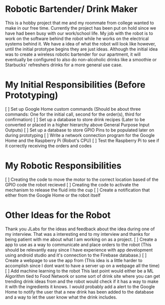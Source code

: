 # Robotic Bartender/ Drink Maker
This is a hobby project that me and my roommate from college wanted to make in our free time.
Currently the project has been put on hold since we have had been busy with our work/school life.
My job with the robot is to work on the software behind the robot while he works on the electrical 
systems behind it. 
We have a idea of what the robot will look like however, until the initial prototype begins they are just
ideas.
Although the initial idea was to create a wireless robotic bartender for our apartment, it will eventually 
be configured to also do non-alcoholic drinks like a smoothie or Starbucks' refreshers drinks for a more 
general use case.

# My Initial Responsibilities (Before Prototyping)
[ ] Set up Google Home custom commands (Should be about three commands: One for the initial call, second for the order(s), third for confirmation)
[ ] Set up a database to store drink recipes (Later to be converted or placed in a higher hierarchy above General Purpose Input Outputs) 
[ ] Set up a database to store GPIO Pins to be populated later on during prototyping
[ ] Write a network connection program for the Google Home and the Raspberry Pi (Robot's CPU)
[ ] Test the Raspberry Pi to see if it correctly receiving the orders and codes

# My Robotic Responsibilities
[ ] Creating the code to move the motor to the correct location based of the GPIO code the robot recieved
[ ] Creating the code to activate the mechanism to release the fluid into the cup
[ ] Create a notification that either from the Google Home or the robot itself 

# Other Ideas for the Robot 
Thank you JLabs for the ideas and feedback about the idea during one of my interview. That was a interesting end to my interview and thanks for 
being patient with me about what I am working on as a project.
[ ] Create a app to use as a way to communicate and place orders to the robot (This should be relevantly easy since I have experience with app
development using android studio and it's connection to the Firebase database.)
[ ] Create a webpage to use the app from (This idea is a little harder to accomplish since I dont want to have a server up on a webpage all the time)
[ ] Add machine learning to the robot
This last point would either be a ML Algorithm tied to Food Network or some sort of drink site where you can get trending drink ideas from and the robot
would check if it has a way to make it with the ingredients it knows. I would probably add a alert to the Google Home to notify the user that a new drink 
has been added to the database and a way to let the user know what the drink includes.

